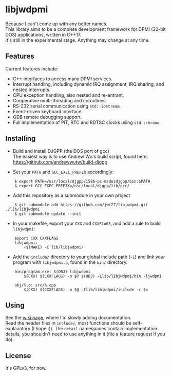 # libjwdpmi
Because I can't come up with any better names.  
This library aims to be a complete development framework for DPMI (32-bit DOS) applications, written in C++17.  
It's still in the experimental stage. Anything may change at any time.

## Features
Current features include:
* C++ interfaces to access many DPMI services.
* Interrupt handling, including dynamic IRQ assignment, IRQ sharing, and nested interrupts.
* CPU exception handling, also nested and re-entrant.
* Cooperative multi-threading and coroutines.
* RS-232 serial communication using `std::iostream`.
* Event-driven keyboard interface.
* GDB remote debugging support.
* Full implementation of PIT, RTC and RDTSC clocks using `std::chrono`.

## Installing
* Build and install DJGPP (the DOS port of gcc)  
The easiest way is to use Andrew Wu's build script, found here: https://github.com/andrewwutw/build-djgpp

* Set your `PATH` and `GCC_EXEC_PREFIX` accordingly:  
```
    $ export PATH=/usr/local/djgpp/i586-pc-msdosdjgpp/bin:$PATH  
    $ export GCC_EXEC_PREFIX=/usr/local/djgpp/lib/gcc/  
```
* Add this repository as a submodule in your own project  
```
    $ git submodule add https://github.com/jwt27/libjwdpmi.git ./lib/libjwdpmi  
    $ git submodule update --init
```
* In your makefile, export your `CXX` and `CXXFLAGS`, and add a rule to build `libjwdpmi`:  
```
    export CXX CXXFLAGS  
    libjwdpmi:  
        +$(MAKE) -C lib/libjwdpmi/  
```
* Add the `include/` directory to your global include path (`-I`) and link your program with `libjwdpmi.a`, found in the `bin/` directory.
```
    bin/program.exe: $(OBJ) libjwdpmi
        $(CXX) $(CXXFLAGS) -o $@ $(OBJ) -Llib/libjwdpmi/bin -ljwdpmi

    obj/%.o: src/%.cpp
        $(CXX) $(CXXFLAGS) -o $@ -Ilib/libjwdpmi/include -c $<
``` 

## Using
See the [wiki page](https://github.com/jwt27/libjwdpmi/wiki), where I'm slowly adding documentation.  
Read the header files in `include/`, most functions should be self-explanatory (I hope :)). The `detail` namespaces contain implementation details, you shouldn't need to use anything in it (file a feature request if you do).

## License
It's GPLv3, for now.
